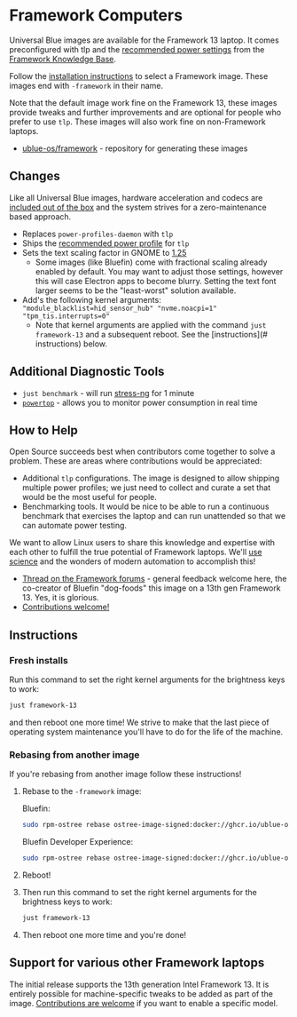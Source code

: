# Framework Computers

Universal Blue images are available for the Framework 13 laptop. It comes preconfigured with tlp and the [recommended power settings](https://github.com/ublue-os/framework/blob/main/system_files/shared/usr/etc/tlp.d/50-framework.conf) from the [Framework Knowledge Base](https://knowledgebase.frame.work/en_us/optimizing-fedora-battery-life-r1baXZh).

Follow the [installation instructions](/installation) to select a Framework image. These images end with `-framework` in their name. 

Note that the default image work fine on the Framework 13, these images provide tweaks and further improvements and are optional for people who prefer to use `tlp`. These images will also work fine on non-Framework laptops.

- [ublue-os/framework](https://github.com/ublue-os/framework) - repository for generating these images

## Changes

Like all Universal Blue images, hardware acceleration and codecs are [included out of the box](/guide/codecs) and the system strives for a zero-maintenance based approach.

- Replaces `power-profiles-daemon` with `tlp`
- Ships the [recommended power profile](https://github.com/ublue-os/framework/blob/main/system_files/shared/usr/etc/tlp.d/50-framework.conf) for `tlp`
- Sets the text scaling factor in GNOME to [1.25](https://github.com/ublue-os/framework/blob/main/system_files/silverblue/usr/etc/dconf/db/local.d/01-ublue-framework)
  - Some images (like Bluefin) come with fractional scaling already enabled by default. You may want to adjust those settings, however this will case Electron apps to become blurry. Setting the text font larger seems to be the "least-worst" solution available.
- Add's the following kernel arguments: `"module_blacklist=hid_sensor_hub" "nvme.noacpi=1" "tpm_tis.interrupts=0"`
  - Note that kernel arguments are applied with the command `just framework-13` and a subsequent reboot. See the [instructions](# instructions) below.

## Additional Diagnostic Tools

- `just benchmark` - will run [stress-ng](https://github.com/ColinIanKing/stress-ng) for 1 minute
- [`powertop`](https://github.com/fenrus75/powertop) - allows you to monitor power consumption in real time

## How to Help

Open Source succeeds best when contributors come together to solve a problem. These are areas where contributions would be appreciated:

- Additional `tlp` configurations. The image is designed to allow shipping multiple power profiles; we just need to collect and curate a set that would be the most useful for people.
- Benchmarking tools. It would be nice to be able to run a continuous benchmark that exercises the laptop and can run unattended so that we can automate power testing.

We want to allow Linux users to share this knowledge and expertise with each other to fulfill the true potential of Framework laptops. We'll [use science](https://www.youtube.com/watch?v=BABM3EUo990) and the wonders of modern automation to accomplish this!

- [Thread on the Framework forums](https://community.frame.work/t/custom-fedora-oci-images-for-framework-laptops/34253/) - general feedback welcome here, the co-creator of Bluefin "dog-foods" this image on a 13th gen Framework 13. Yes, it is glorious.
- [Contributions welcome!](https://github.com/ublue-os/bluefin)

## Instructions

### Fresh installs

Run this command to set the right kernel arguments for the brightness keys to work:
  
```bash
just framework-13
```

and then reboot one more time! We strive to make that the last piece of operating system maintenance you'll have to do for the life of the machine.

### Rebasing from another image

If you're rebasing from another image follow these instructions!

1. Rebase to the `-framework` image:

    Bluefin:

    ```bash
    sudo rpm-ostree rebase ostree-image-signed:docker://ghcr.io/ublue-os/bluefin-framework:38
    ```

    Bluefin Developer Experience:

    ```bash
    sudo rpm-ostree rebase ostree-image-signed:docker://ghcr.io/ublue-os/bluefin-dx-framework:38
    ```

2. Reboot!
3. Then run this command to set the right kernel arguments for the brightness keys to work:
  
    ```bash
    just framework-13
    ```

4. Then reboot one more time and you're done!

## Support for various other Framework laptops

The initial release supports the 13th generation Intel Framework 13. It is entirely possible for machine-specific tweaks to be added as part of the image. [Contributions are welcome](/CONTRIBUTING) if you want to enable a specific model.
